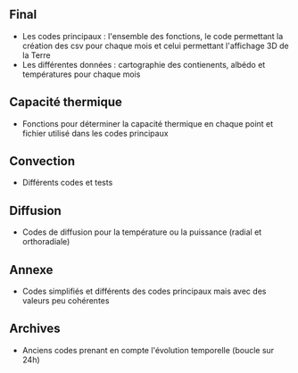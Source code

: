 ## Final

- Les codes principaux  : l'ensemble des fonctions, le code permettant la création des csv pour chaque mois et celui permettant l'affichage 3D de la Terre
- Les différentes données : cartographie des contienents, albédo et températures pour chaque mois

## Capacité thermique

- Fonctions pour déterminer la capacité thermique en chaque point et fichier utilisé dans les codes principaux

## Convection

- Différents codes et tests

## Diffusion

- Codes de diffusion pour la température ou la puissance (radial et orthoradiale)

## Annexe

- Codes simplifiés et différents des codes principaux mais avec des valeurs peu cohérentes

## Archives

- Anciens codes prenant en compte l'évolution temporelle (boucle sur 24h)
